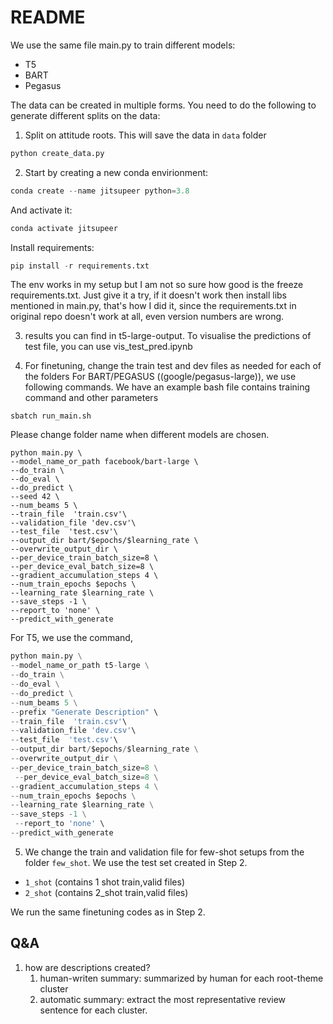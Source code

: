 # README
We use the same file main.py to train different models:
* T5
* BART
* Pegasus

The data can be created in multiple forms. You need to do the following to generate different splits on the data:
1. Split on attitude roots. This will save the data in ```data``` folder
``` python
python create_data.py
```

2. Start by creating a new conda envirionment:
```python
conda create --name jitsupeer python=3.8
```

And activate it:
```python
conda activate jitsupeer
```

Install requirements:
```python
pip install -r requirements.txt
```
The env works in my setup but I am not so sure how good is the freeze requirements.txt. Just give it a try, if it doesn't work then install libs mentioned in main.py, that's how I did it, since the requirements.txt in original repo doesn't work at all, even version numbers are wrong.

3. results you can find in t5-large-output. To visualise the predictions of test file, you can use vis_test_pred.ipynb
   


4. For finetuning, change the train test and dev files as needed for each of the folders
For BART/PEGASUS ((google/pegasus-large)), we use following commands. We have an example bash file contains training command and other parameters 
```
sbatch run_main.sh
```
Please change folder name when different models are chosen.
```
python main.py \
--model_name_or_path facebook/bart-large \ 
--do_train \
--do_eval \
--do_predict \
--seed 42 \
--num_beams 5 \
--train_file  'train.csv'\
--validation_file 'dev.csv'\
--test_file  'test.csv'\
--output_dir bart/$epochs/$learning_rate \
--overwrite_output_dir \
--per_device_train_batch_size=8 \
--per_device_eval_batch_size=8 \
--gradient_accumulation_steps 4 \
--num_train_epochs $epochs \
--learning_rate $learning_rate \
--save_steps -1 \
--report_to 'none' \
--predict_with_generate
```

For T5, we use the command,
``` python    
python main.py \
--model_name_or_path t5-large \
--do_train \
--do_eval \
--do_predict \
--num_beams 5 \
--prefix "Generate Description" \
--train_file  'train.csv'\
--validation_file 'dev.csv'\
--test_file  'test.csv'\
--output_dir bart/$epochs/$learning_rate \
--overwrite_output_dir \
--per_device_train_batch_size=8 \
 --per_device_eval_batch_size=8 \
--gradient_accumulation_steps 4 \
--num_train_epochs $epochs \
--learning_rate $learning_rate \
--save_steps -1 \
 --report_to 'none' \
--predict_with_generate
```

5. We change the train and validation file for few-shot setups from the folder ```few_shot```. We use the test set created in Step 2.
* ```1_shot``` (contains 1 shot train,valid files)
* ```2_shot``` (contains 2_shot train,valid files)

We run the same finetuning codes as in Step 2.

## Q&A
1. how are descriptions created?
   1. human-writen summary: summarized by human for each root-theme cluster
   2. automatic summary: extract the most representative review sentence for each cluster.

